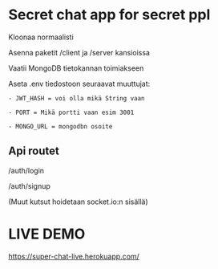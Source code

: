 # Secret chat app for secret ppl
Kloonaa normaalisti 

Asenna paketit /client ja /server kansioissa 

Vaatii MongoDB tietokannan toimiakseen 

Aseta .env tiedostoon seuraavat muuttujat: 

    - JWT_HASH = voi olla mikä String vaan 
    
    - PORT = Mikä portti vaan esim 3001 
    
    - MONGO_URL = mongodbn osoite 
## Api routet

/auth/login

/auth/signup

(Muut kutsut hoidetaan socket.io:n sisällä)

# LIVE DEMO
https://super-chat-live.herokuapp.com/
